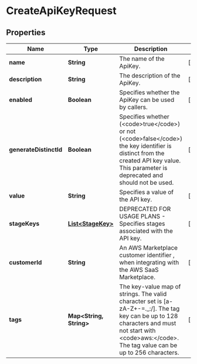 

# CreateApiKeyRequest


## Properties

| Name | Type | Description | Notes |
|------------ | ------------- | ------------- | -------------|
|**name** | **String** | The name of the ApiKey. |  [optional] |
|**description** | **String** | The description of the ApiKey. |  [optional] |
|**enabled** | **Boolean** | Specifies whether the ApiKey can be used by callers. |  [optional] |
|**generateDistinctId** | **Boolean** | Specifies whether (&lt;code&gt;true&lt;/code&gt;) or not (&lt;code&gt;false&lt;/code&gt;) the key identifier is distinct from the created API key value. This parameter is deprecated and should not be used. |  [optional] |
|**value** | **String** | Specifies a value of the API key. |  [optional] |
|**stageKeys** | [**List&lt;StageKey&gt;**](StageKey.md) | DEPRECATED FOR USAGE PLANS - Specifies stages associated with the API key. |  [optional] |
|**customerId** | **String** | An AWS Marketplace customer identifier , when integrating with the AWS SaaS Marketplace. |  [optional] |
|**tags** | **Map&lt;String, String&gt;** | The key-value map of strings. The valid character set is [a-zA-Z+-&#x3D;._:/]. The tag key can be up to 128 characters and must not start with &lt;code&gt;aws:&lt;/code&gt;. The tag value can be up to 256 characters. |  [optional] |



